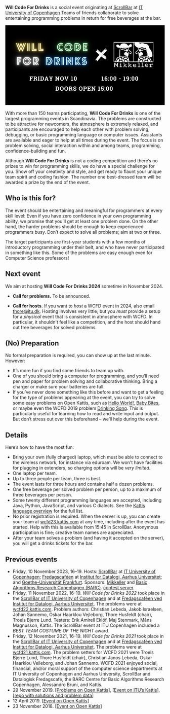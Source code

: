 **Will Code For Drinks** is a social event originating at [ScrollBar](https://scrollbar.dk) at [IT University of Copenhagen](https://www.itu.dk)
Teams of friends collaborate to solve entertaining programming problems in return for free beverages at the bar.

![](images/WCFD2023_readit.png)

With more than 150 teams participating, **Will Code For Drinks** is one of the largest programming events in Scandinavia.
The problems are constructed to be attractive for newcomers, the atmosphere is extremely relaxed, and participants are encouraged to help each other with problem solving, debugging, or basic programming language or computer issues.
Assistants are available and eager to help at all times during the event.
The focus is on problem solving, social interaction within and among teams, programming, confidence-building and fun.

Although **Will Code For Drinks** is not a coding competition and there’s no prizes to win for programming skills, we do have a special challenge for you. Show off your creativity and style, and get ready to flaunt your unique team spirit and coding fashion. The number one best-dressed team will be awarded a prize by the end of the event.

Who is this for?
----------------

The event should be entertaining and meaningful for programmers at every skill level: 
Even if you have zero confidence in your own programming ability, we promise that you’ll get at least one problem done.
On the other hand, the harder problems should be enough to keep experienced programmers busy.
Don’t expect to solve all problems; aim at two or three.

The target participants are first-year students with a few months of introductory programming under their belt, and who have never participated in something like this.
Some of the problems are easy enough even for Computer Science professors!

Next event
----------

We aim at hosting **Will Code For Drinks 2024** sometime in November 2024.

* **Call for problems.** To be announced.

* **Call for hosts.** If you want to _host_ a WCFD event in 2024, also email thore@itu.dk. Hosting involves very little; but you _must_ provide a setup for a _physical_ event that is consistent in atmosphere with WCFD. In particular, it shouldn't feel like a competition, and the host should hand out free beverages for solved problems.

(No) Preparation
----------------

No formal preparation is required, you can show up at the last minute.
However:

* It’s more fun if you find some friends to team up with.
* One of you should bring a computer for programming, and you’ll need pen and paper for problem solving and collaborative thinking. Bring a charger or make sure your batteries are full.
* If you’ve never done something like this before and want to get a feeling for the type of problems appearing at the event, you can try to solve some easy problems on Open Kattis, such as [Hello World!](https://open.kattis.com/problems/hello), [Baby Bites](https://open.kattis.com/problems/babybites), or maybe even the WCFD 2019 problem [Drinking Song](https://open.kattis.com/problems/drinkingsong).
This is particularly useful for learning how to read and write input and output. But don’t stress out over this beforehand – we’ll help during the event.

Details
-------

Here’s how to have the most fun:

* Bring your own (fully charged) laptop, which must be able to connect to the wireless network, for instance via eduroam. We won't have facilities for plugging in extenders, so charging options will be *very limited*.
* One laptop per team.
* Up to three people per team, three is best.
* The event lasts for three hours and contains half a dozen problems. 
* One free beverage per solved problem per person, up to a maximum of three beverages per person.
* Some twenty different programming languages are accepted, including Java, Python, JavaScript, and various C dialects. 
  See the [Kattis language overview](https://open.kattis.com/languages) for the full list.
* No prior registration is required. When the server is up, you can create your team at [wcfd23.kattis.com](https://wcfd23.kattis.com) at any time, including after the event has started. Help with this is available from 15:45 in ScrollBar. Anonymous participation is fine; creative team names are appreciated.
* After your team solves a problem (and having it accepted on the server), you will get a drinks tickets for the bar.

Previous events
---------------

* Friday, 10 November 2023, 16–19. Hosts: [ScrollBar](https://scrollbar.dk) at [IT University of Copenhagen](https://www.itu.dk); [Fredagscaféen](https://fredagscafeen.dk) at [Institut for Datalogi, Aarhus Universitet](https://cs.au.dk); and [Goethe-Universität Frankfurt](https://tcs.uni-frankfurt.de/wcfd/). Sponsors: [Mikkeller](https://www.mikkeller.com) and [Basic Algorithms Research Copenhagen (BARC)](https://barc.ku.dk).
[contest server](https://wcfd23.kattis.com/contests/wcfd23).
* Friday, 11 November 2022, 16-19. _Will Code for Drinks 2022_ took place in the [ScrollBar of IT University of Copenhagen](https://scrollbar.dk) and at [Fredagscaféen ved Institut for Datalogi, Aarhus Universitet](https://fredagscafeen.dk/). The problems were at [wcfd22.kattis.com](https://wcfd22.kattis.com). Problem authors: Christian Lebeda, Jakob Israelsen, Johan Sannemo, Oskar Haarklou Vejleborg, Thore Husfeldt (chair), Troels Bjerre Lund. Testers: Erik Amirell Eklöf, Maj Stenmark, Måns Magnusson, Kattis.
  The ScrollBar event at ITU Copenhagen  included a _BEST TEAM COSTUME OF THE NIGHT_ award.
* Friday, 12 November 2021, 16-19. _Will Code for Drinks 2021_ took place in the [ScrollBar of IT University of Copenhagen](https://scrollbar.dk) and at [Fredagscaféen ved Institut for Datalogi, Aarhus Universitet](https://fredagscafeen.dk/). The problems were at [wcfd21.kattis.com](https://wcfd21.kattis.com).
The problem setters for WCFD 2021 were Troels Bjerre Lund, Thore Husfeldt (chair), Christian Janos Lebeda, Oskar Haarklou Veileborg, and Johan Sannemo. WCFD 2021 enjoyed social, financial, and/or moral support of the computer science departments at IT University of Copenhagen and Aarhus University, ScrollBar and Datalogisk Fredagscafé, the BARC Centre for Basic Algorithms Research Copenhagen, Alessandro Bruni, and Kattis.
* 29 November 2019. [[Problems on Open Kattis](https://open.kattis.com/problem-sources/Will%20Code%20for%20Drinks%202019/2)],  [[Event on ITU’s Kattis](https://itu.kattis.com/sessions/wcfdf2019)], [[repo with solutions and problem data](https://github.com/thorehusfeldt/will-code-for-drinks-F2019)]
* 12 April 2019. [[Event on Open Kattis](https://open.kattis.com/contests/fwmxyb)]
* 23 November 2018. [[Event on Open Kattis](https://open.kattis.com/contests/f4ktq9)]


